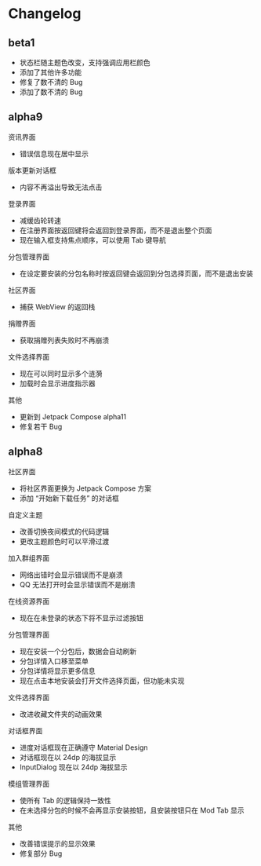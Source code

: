 # Changelog

## beta1

- 状态栏随主题色改变，支持强调应用栏颜色
- 添加了其他许多功能  
- 修复了数不清的 Bug
- 添加了数不清的 Bug

## alpha9

资讯界面
- 错误信息现在居中显示

版本更新对话框
- 内容不再溢出导致无法点击

登录界面
- 减缓齿轮转速
- 在注册界面按返回键将会返回到登录界面，而不是退出整个页面
- 现在输入框支持焦点顺序，可以使用 Tab 键导航

分包管理界面
- 在设定要安装的分包名称时按返回键会返回到分包选择页面，而不是退出安装

社区界面
- 捕获 WebView 的返回栈

捐赠界面
- 获取捐赠列表失败时不再崩溃

文件选择界面
- 现在可以同时显示多个涟漪
- 加载时会显示进度指示器

其他
- 更新到 Jetpack Compose alpha11
- 修复若干 Bug

## alpha8

社区界面
- 将社区界面更换为 Jetpack Compose 方案
- 添加 “开始新下载任务” 的对话框

自定义主题
- 改善切换夜间模式的代码逻辑
- 更改主题颜色时可以平滑过渡

加入群组界面
- 网络出错时会显示错误而不是崩溃
- QQ 无法打开时会显示错误而不是崩溃

在线资源界面
- 现在在未登录的状态下将不显示过滤按钮

分包管理界面
- 现在安装一个分包后，数据会自动刷新
- 分包详情入口移至菜单
- 分包详情将显示更多信息
- 现在点击本地安装会打开文件选择页面，但功能未实现

文件选择界面
- 改进收藏文件夹的动画效果

对话框界面
- 进度对话框现在正确遵守 Material Design
- 对话框现在以 24dp 的海拔显示
- InputDialog 现在以 24dp 海拔显示

模组管理界面
- 使所有 Tab 的逻辑保持一致性
- 在未选择分包的时候不会再显示安装按钮，且安装按钮只在 Mod Tab 显示

其他
- 改善错误提示的显示效果
- 修复部分 Bug
